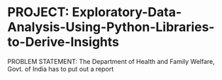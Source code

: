 # PROJECT: Exploratory-Data-Analysis-Using-Python-Libraries-to-Derive-Insights


PROBLEM STATEMENT: The Department of Health and Family Welfare, Govt. of India has to put out a report 
